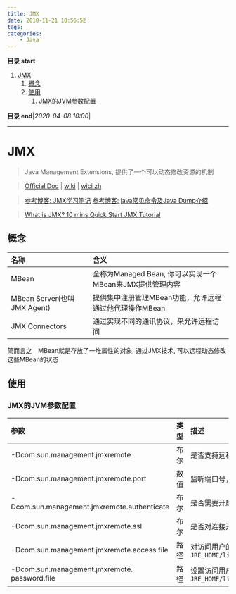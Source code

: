 ```yaml
---
title: JMX
date: 2018-11-21 10:56:52
tags: 
categories: 
    - Java
---
```


**目录 start**
 
1. [JMX](#jmx)
    1. [概念](#概念)
    1. [使用](#使用)
        1. [JMX的JVM参数配置](#jmx的jvm参数配置)

**目录 end**|_2020-04-08 10:00_|
****************************************

# JMX
> Java Management Extensions, 提供了一个可以动态修改资源的机制

> [Official Doc](https://www.oracle.com/technetwork/java/javase/tech/javamanagement-140525.html) | [wiki](https://en.wikipedia.org/wiki/Java_Management_Extensions) | [wici zh](https://zh.wikipedia.org/zh-hans/JMX)

> [参考博客: JMX学习笔记](https://www.jianshu.com/p/414647c1179e)
> [参考博客: java常见命令及Java Dump介绍](http://www.cnblogs.com/kongzhongqijing/articles/5534624.html)

> [What is JMX? 10 mins Quick Start JMX Tutorial](https://www.journaldev.com/1352/what-is-jmx-mbean-jconsole-tutorial)

## 概念

| 名称 | 含义 |
|:----|:----|
| MBean | 全称为Managed Bean, 你可以实现一个MBean来JMX提供管理内容 |
| MBean Server(也叫JMX Agent) | 提供集中注册管理MBean功能，允许远程通过他代理操作MBean |
| JMX Connectors | 通过实现不同的通讯协议，来允许远程访问 | 

简而言之　MBean就是存放了一堆属性的对象, 通过JMX技术, 可以远程动态修改这些MBean的状态

## 使用

### JMX的JVM参数配置

| 参数 | 类型 | 描述 |
|:---|:---|:---|
| -Dcom.sun.management.jmxremote | 布尔 | 是否支持远程JMX访问，默认true |
| -Dcom.sun.management.jmxremote.port | 数值 | 监听端口号，方便远程访问 |
| -Dcom.sun.management.jmxremote.authenticate | 布尔 |  是否需要开启用户认证,默认开启
| -Dcom.sun.management.jmxremote.ssl | 布尔 | 是否对连接开启SSL加密，默认开启
| -Dcom.sun.management.jmxremote.access.file | 路径 | 对访问用户的权限授权的文件的路径，默认路径 `JRE_HOME/lib/management/jmxremote.access`
| -Dcom.sun.management.jmxremote. password.file | 路径 | 设置访问用户的用户名和密码，默认路径 `JRE_HOME/lib/management/jmxremote.password`
